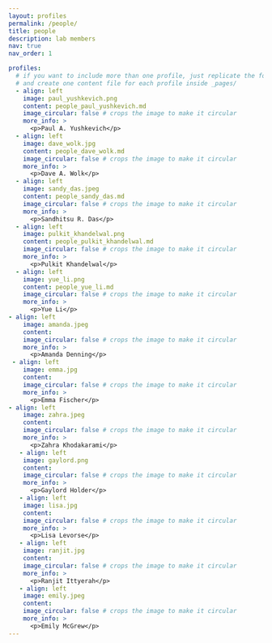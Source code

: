 ```yaml
---
layout: profiles
permalink: /people/
title: people
description: lab members
nav: true
nav_order: 1

profiles:
  # if you want to include more than one profile, just replicate the following block
  # and create one content file for each profile inside _pages/
  - align: left
    image: paul_yushkevich.png
    content: people_paul_yushkevich.md
    image_circular: false # crops the image to make it circular
    more_info: >
      <p>Paul A. Yushkevich</p>
  - align: left
    image: dave_wolk.jpg
    content: people_dave_wolk.md
    image_circular: false # crops the image to make it circular
    more_info: >
      <p>Dave A. Wolk</p>
  - align: left
    image: sandy_das.jpeg
    content: people_sandy_das.md
    image_circular: false # crops the image to make it circular
    more_info: >
      <p>Sandhitsu R. Das</p>
  - align: left
    image: pulkit_khandelwal.png
    content: people_pulkit_khandelwal.md
    image_circular: false # crops the image to make it circular
    more_info: >
      <p>Pulkit Khandelwal</p>
  - align: left
    image: yue_li.png
    content: people_yue_li.md
    image_circular: false # crops the image to make it circular
    more_info: >
      <p>Yue Li</p>
- align: left
    image: amanda.jpeg
    content: 
    image_circular: false # crops the image to make it circular
    more_info: >
      <p>Amanda Denning</p>
 - align: left
    image: emma.jpg
    content: 
    image_circular: false # crops the image to make it circular
    more_info: >
      <p>Emma Fischer</p>   
- align: left
    image: zahra.jpeg
    content: 
    image_circular: false # crops the image to make it circular
    more_info: >
      <p>Zahra Khodakarami</p>
   - align: left
    image: gaylord.png
    content: 
    image_circular: false # crops the image to make it circular
    more_info: >
      <p>Gaylord Holder</p>
   - align: left
    image: lisa.jpg
    content: 
    image_circular: false # crops the image to make it circular
    more_info: >
      <p>Lisa Levorse</p>
   - align: left
    image: ranjit.jpg
    content: 
    image_circular: false # crops the image to make it circular
    more_info: >
      <p>Ranjit Ittyerah</p>
   - align: left
    image: emily.jpeg
    content: 
    image_circular: false # crops the image to make it circular
    more_info: >
      <p>Emily McGrew</p>
---
```

